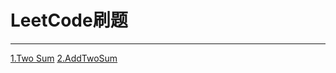 # LeetCode刷题
-------------------------
[1.Two Sum](https://github.com/energystoryhhl/LeetCode/tree/master/twosum)
[2.AddTwoSum](https://github.com/energystoryhhl/LeetCode/tree/master/AddTwoNumbers/AddTwoNumbers/AddTwoNumbers)

